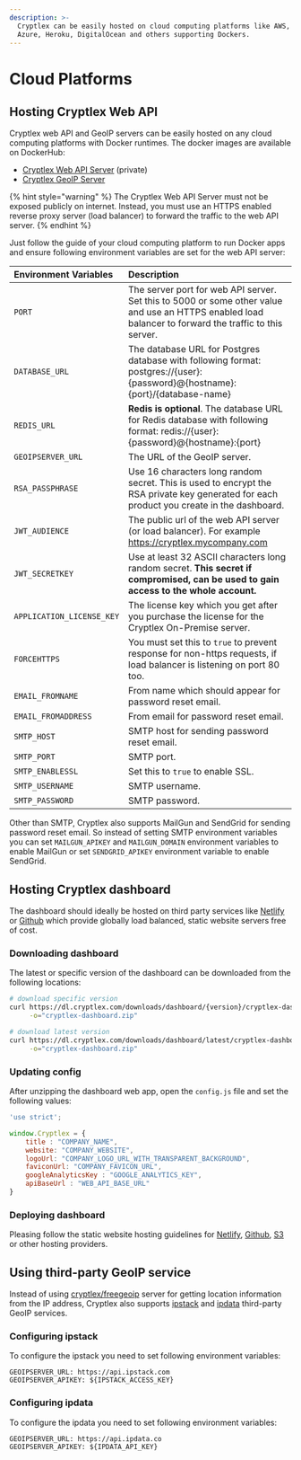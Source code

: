 ```yaml
---
description: >-
  Cryptlex can be easily hosted on cloud computing platforms like AWS, GCE,
  Azure, Heroku, DigitalOcean and others supporting Dockers.
---
```


# Cloud Platforms

## Hosting Cryptlex Web API

Cryptlex web API and GeoIP servers can be easily hosted on any cloud computing platforms with Docker runtimes. The docker images are available on DockerHub:

* [Cryptlex Web API Server](https://hub.docker.com/r/cryptlex/cryptlex-web-api-enterprise) \(private\)
* [Cryptlex GeoIP Server](https://hub.docker.com/r/cryptlex/freegeoip)

{% hint style="warning" %}
The Cryptlex Web API Server must not be exposed publicly on internet. Instead, you must use an HTTPS enabled reverse proxy server \(load balancer\) to forward the traffic to the web API server.
{% endhint %}

Just follow the guide of your cloud computing platform to run Docker apps and ensure following environment variables are set for the web API server:

| Environment Variables | Description |
| :--- | :--- |
| `PORT` | The server port for web API server. Set this to 5000 or some other value and use an HTTPS enabled load balancer to forward the traffic to this server. |
| `DATABASE_URL` | The database URL for Postgres database with following format:  postgres://{user}:{password}@{hostname}:{port}/{database-name} |
| `REDIS_URL` | **Redis is optional**. The database URL for Redis database with following format: redis://{user}:{password}@{hostname}:{port} |
| `GEOIPSERVER_URL` | The URL of the GeoIP server. |
| `RSA_PASSPHRASE` | Use 16 characters long random secret. This is used to encrypt the RSA private key generated for each product you create in the dashboard. |
| `JWT_AUDIENCE` | The public url of the web API server \(or load balancer\). For example https://cryptlex.mycompany.com |
| `JWT_SECRETKEY` | Use at least 32 ASCII characters long random secret. **This secret if compromised, can be used to gain access to the whole account.** |
| `APPLICATION_LICENSE_KEY` | The license key which you get after you purchase the license for the Cryptlex On-Premise server. |
| `FORCEHTTPS` | You must set this to `true` to prevent response for non-https requests, if load balancer is listening on port 80 too. |
| `EMAIL_FROMNAME` | From name which should appear for password reset email. |
| `EMAIL_FROMADDRESS` | From email for password reset email. |
| `SMTP_HOST` | SMTP host for sending password reset email. |
| `SMTP_PORT` | SMTP port. |
| `SMTP_ENABLESSL` | Set this to `true` to enable SSL. |
| `SMTP_USERNAME` | SMTP username. |
| `SMTP_PASSWORD` | SMTP password. |



Other than SMTP, Cryptlex also supports MailGun and SendGrid for sending password reset email. So instead of setting SMTP environment variables you can set `MAILGUN_APIKEY` and  `MAILGUN_DOMAIN` environment variables to enable MailGun or set `SENDGRID_APIKEY` environment variable to enable SendGrid.

## Hosting Cryptlex dashboard

The dashboard should ideally be hosted on third party services like [Netlify](https://www.netlify.com/) or [Github](https://pages.github.com/)  which provide globally load balanced, static website servers free of cost.

### Downloading dashboard

The latest or specific version of the dashboard can be downloaded from the following locations:

```bash
# download specific version
curl https://dl.cryptlex.com/downloads/dashboard/{version}/cryptlex-dashboard.zip \
     -o="cryptlex-dashboard.zip"

# download latest version
curl https://dl.cryptlex.com/downloads/dashboard/latest/cryptlex-dashboard.zip \
     -o="cryptlex-dashboard.zip"
```

### Updating config

After unzipping the dashboard web app, open the `config.js` file and set the following values:

```javascript
'use strict';

window.Cryptlex = {
    title : "COMPANY_NAME",
    website: "COMPANY_WEBSITE",
    logoUrl: "COMPANY_LOGO_URL_WITH_TRANSPARENT_BACKGROUND",
    faviconUrl: "COMPANY_FAVICON_URL",
    googleAnalyticsKey : "GOOGLE_ANALYTICS_KEY",
    apiBaseUrl : "WEB_API_BASE_URL"
}
```

### Deploying dashboard

Pleasing follow the static website hosting guidelines for [Netlify](https://www.netlify.com/), [Github](https://pages.github.com/), [S3](https://docs.aws.amazon.com/AmazonS3/latest/dev/WebsiteHosting.html) or other hosting providers.

## Using third-party GeoIP service

Instead of using [cryptlex/freegeoip](https://hub.docker.com/r/cryptlex/freegeoip) server for getting location information from the IP address, Cryptlex also supports [ipstack](https://ipstack.com/) and [ipdata](https://ipdata.co/) third-party GeoIP services. 

### Configuring ipstack

To configure the ipstack you need to set following environment variables:

```text
GEOIPSERVER_URL: https://api.ipstack.com
GEOIPSERVER_APIKEY: ${IPSTACK_ACCESS_KEY}
```

### Configuring ipdata

To configure the ipdata you need to set following environment variables:

```text
GEOIPSERVER_URL: https://api.ipdata.co
GEOIPSERVER_APIKEY: ${IPDATA_API_KEY}
```

